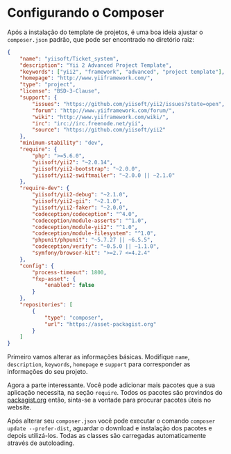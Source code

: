 Configurando o Composer
=======================

Após a instalação do template de projetos, é uma boa ideia ajustar o `composer.json` padrão, que pode ser encontrado 
no diretório raiz:


```json
{
    "name": "yiisoft/Ticket_system",
    "description": "Yii 2 Advanced Project Template",
    "keywords": ["yii2", "framework", "advanced", "project template"],
    "homepage": "http://www.yiiframework.com/",
    "type": "project",
    "license": "BSD-3-Clause",
    "support": {
        "issues": "https://github.com/yiisoft/yii2/issues?state=open",
        "forum": "http://www.yiiframework.com/forum/",
        "wiki": "http://www.yiiframework.com/wiki/",
        "irc": "irc://irc.freenode.net/yii",
        "source": "https://github.com/yiisoft/yii2"
    },
    "minimum-stability": "dev",
    "require": {
        "php": ">=5.6.0",
        "yiisoft/yii2": "~2.0.14",
        "yiisoft/yii2-bootstrap": "~2.0.0",
        "yiisoft/yii2-swiftmailer": "~2.0.0 || ~2.1.0"
    },
    "require-dev": {
        "yiisoft/yii2-debug": "~2.1.0",
        "yiisoft/yii2-gii": "~2.1.0",
        "yiisoft/yii2-faker": "~2.0.0",
        "codeception/codeception": "^4.0",
        "codeception/module-asserts": "^1.0",
        "codeception/module-yii2": "^1.0",
        "codeception/module-filesystem": "^1.0",
        "phpunit/phpunit": "~5.7.27 || ~6.5.5",
        "codeception/verify": "~0.5.0 || ~1.1.0",
        "symfony/browser-kit": ">=2.7 <=4.2.4"
    },
    "config": {
        "process-timeout": 1800,
        "fxp-asset": {
            "enabled": false
        }
    },
    "repositories": [
        {
            "type": "composer",
            "url": "https://asset-packagist.org"
        }
    ]
}
```

Primeiro vamos alterar as informações básicas. Modifique `name`, `description`, `keywords`, `homepage` e `support` 
para corresponder as informações do seu projeto.

Agora a parte interessante. Você pode adicionar mais pacotes que a sua aplicação necessita, na seção `require`.
Todos os pacotes são provindos do [packagist.org](https://packagist.org/) então, sinta-se a vontade para procurar 
pacotes úteis no website.

Após alterar seu `composer.json` você pode executar o comando `composer update --prefer-dist`, aguardar o download e 
instalação dos pacotes e depois utilizá-los. Todas as classes são carregadas automaticamente através de autoloading. 
